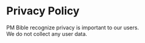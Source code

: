# Privacy Policy
PM Bible recognize privacy is important to our users.<br>
We do not collect any user data.
